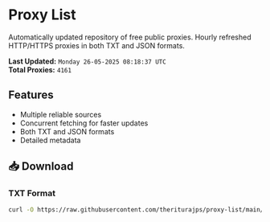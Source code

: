 # Proxy List

Automatically updated repository of free public proxies. Hourly refreshed HTTP/HTTPS proxies in both TXT and JSON formats.

**Last Updated:** `Monday 26-05-2025 08:18:37 UTC`  
**Total Proxies:** `4161`

## Features
- Multiple reliable sources
- Concurrent fetching for faster updates
- Both TXT and JSON formats
- Detailed metadata

## 📥 Download

### TXT Format
```bash
curl -O https://raw.githubusercontent.com/theriturajps/proxy-list/main/proxies.txt
